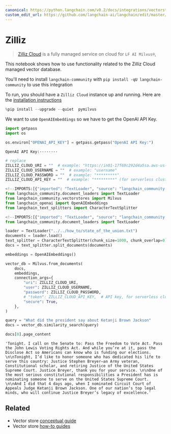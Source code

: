 ```yaml
---
canonical: https://python.langchain.com/v0.2/docs/integrations/vectorstores/zilliz/
custom_edit_url: https://github.com/langchain-ai/langchain/edit/master/docs/docs/integrations/vectorstores/zilliz.ipynb
---
```


# Zilliz

> [Zilliz Cloud](https://zilliz.com/doc/quick_start) is a fully managed service on cloud for `LF AI Milvus®`,

This notebook shows how to use functionality related to the Zilliz Cloud managed vector database.

You'll need to install `langchain-community` with `pip install -qU langchain-community` to use this integration

To run, you should have a `Zilliz Cloud` instance up and running. Here are the [installation instructions](https://zilliz.com/cloud)

```python
%pip install --upgrade --quiet  pymilvus
```

We want to use `OpenAIEmbeddings` so we have to get the OpenAI API Key.

```python
import getpass
import os

os.environ["OPENAI_API_KEY"] = getpass.getpass("OpenAI API Key:")
```
```output
OpenAI API Key:········
```

```python
# replace
ZILLIZ_CLOUD_URI = ""  # example: "https://in01-17f69c292d4a5sa.aws-us-west-2.vectordb.zillizcloud.com:19536"
ZILLIZ_CLOUD_USERNAME = ""  # example: "username"
ZILLIZ_CLOUD_PASSWORD = ""  # example: "*********"
ZILLIZ_CLOUD_API_KEY = ""  # example: "*********" (for serverless clusters which can be used as replacements for user and password)
```

```python
<!--IMPORTS:[{"imported": "TextLoader", "source": "langchain_community.document_loaders", "docs": "https://api.python.langchain.com/en/latest/document_loaders/langchain_community.document_loaders.text.TextLoader.html", "title": "Zilliz"}, {"imported": "Milvus", "source": "langchain_community.vectorstores", "docs": "https://api.python.langchain.com/en/latest/vectorstores/langchain_community.vectorstores.milvus.Milvus.html", "title": "Zilliz"}, {"imported": "OpenAIEmbeddings", "source": "langchain_openai", "docs": "https://api.python.langchain.com/en/latest/embeddings/langchain_openai.embeddings.base.OpenAIEmbeddings.html", "title": "Zilliz"}, {"imported": "CharacterTextSplitter", "source": "langchain_text_splitters", "docs": "https://api.python.langchain.com/en/latest/character/langchain_text_splitters.character.CharacterTextSplitter.html", "title": "Zilliz"}]-->
from langchain_community.document_loaders import TextLoader
from langchain_community.vectorstores import Milvus
from langchain_openai import OpenAIEmbeddings
from langchain_text_splitters import CharacterTextSplitter
```

```python
<!--IMPORTS:[{"imported": "TextLoader", "source": "langchain_community.document_loaders", "docs": "https://api.python.langchain.com/en/latest/document_loaders/langchain_community.document_loaders.text.TextLoader.html", "title": "Zilliz"}]-->
from langchain_community.document_loaders import TextLoader

loader = TextLoader("../../how_to/state_of_the_union.txt")
documents = loader.load()
text_splitter = CharacterTextSplitter(chunk_size=1000, chunk_overlap=0)
docs = text_splitter.split_documents(documents)

embeddings = OpenAIEmbeddings()
```

```python
vector_db = Milvus.from_documents(
    docs,
    embeddings,
    connection_args={
        "uri": ZILLIZ_CLOUD_URI,
        "user": ZILLIZ_CLOUD_USERNAME,
        "password": ZILLIZ_CLOUD_PASSWORD,
        # "token": ZILLIZ_CLOUD_API_KEY,  # API key, for serverless clusters which can be used as replacements for user and password
        "secure": True,
    },
)
```

```python
query = "What did the president say about Ketanji Brown Jackson"
docs = vector_db.similarity_search(query)
```

```python
docs[0].page_content
```

```output
'Tonight. I call on the Senate to: Pass the Freedom to Vote Act. Pass the John Lewis Voting Rights Act. And while you’re at it, pass the Disclose Act so Americans can know who is funding our elections. \n\nTonight, I’d like to honor someone who has dedicated his life to serve this country: Justice Stephen Breyer—an Army veteran, Constitutional scholar, and retiring Justice of the United States Supreme Court. Justice Breyer, thank you for your service. \n\nOne of the most serious constitutional responsibilities a President has is nominating someone to serve on the United States Supreme Court. \n\nAnd I did that 4 days ago, when I nominated Circuit Court of Appeals Judge Ketanji Brown Jackson. One of our nation’s top legal minds, who will continue Justice Breyer’s legacy of excellence.'
```

## Related

- Vector store [conceptual guide](/docs/concepts/#vector-stores)
- Vector store [how-to guides](/docs/how_to/#vector-stores)